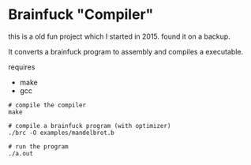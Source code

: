 # Brainfuck "Compiler"
this is a old fun project which I started in 2015. found it on a backup.

It converts a brainfuck program to assembly and compiles a executable.

requires
- make
- gcc

```
# compile the compiler
make

# compile a brainfuck program (with optimizer)
./brc -O examples/mandelbrot.b

# run the program
./a.out
```
